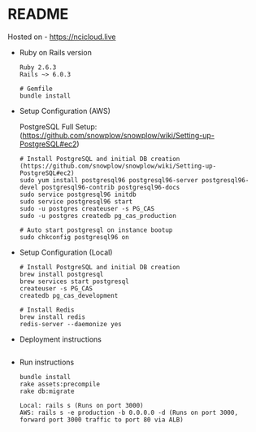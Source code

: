 # README
Hosted on - https://ncicloud.live

* Ruby on Rails version
  ```
  Ruby 2.6.3
  Rails ~> 6.0.3
  
  # Gemfile
  bundle install
  ```

* Setup Configuration (AWS)

  PostgreSQL Full Setup: (https://github.com/snowplow/snowplow/wiki/Setting-up-PostgreSQL#ec2)

  ```
  # Install PostgreSQL and initial DB creation (https://github.com/snowplow/snowplow/wiki/Setting-up-PostgreSQL#ec2)
  sudo yum install postgresql96 postgresql96-server postgresql96-devel postgresql96-contrib postgresql96-docs
  sudo service postgresql96 initdb
  sudo service postgresql96 start
  sudo -u postgres createuser -s PG_CAS
  sudo -u postgres createdb pg_cas_production

  # Auto start postgresql on instance bootup
  sudo chkconfig postgresql96 on
  ```

* Setup Configuration (Local)
  ```
  # Install PostgreSQL and initial DB creation
  brew install postgresql
  brew services start postgresql
  createuser -s PG_CAS
  createdb pg_cas_development

  # Install Redis
  brew install redis
  redis-server --daemonize yes
  ```

* Deployment instructions
  ```
  
  ```

* Run instructions
  ```
  bundle install
  rake assets:precompile
  rake db:migrate

  Local: rails s (Runs on port 3000)
  AWS: rails s -e production -b 0.0.0.0 -d (Runs on port 3000, forward port 3000 traffic to port 80 via ALB)
  ```
